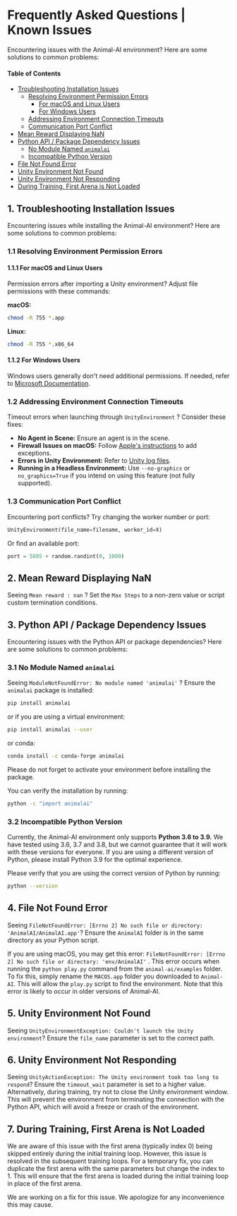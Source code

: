 # Frequently Asked Questions | Known Issues

Encountering issues with the Animal-AI environment? Here are some solutions to common problems:

#### Table of Contents

* [Troubleshooting Installation Issues](#1-troubleshooting-installation-issues)
  * [Resolving Environment Permission Errors](#11-resolving-environment-permission-errors)
    * [For macOS and Linux Users](#111-for-macos-and-linux-users)
    * [For Windows Users](#112-for-windows-users)
  * [Addressing Environment Connection Timeouts](#12-addressing-environment-connection-timeouts)
  * [Communication Port Conflict](#13-communication-port-conflict)
* [Mean Reward Displaying NaN](#2-mean-reward-displaying-nan)
* [Python API / Package Dependency Issues](#3-python-api--package-dependency-issues)
  * [No Module Named `animalai`](#31-no-module-named-animalai)
  * [Incompatible Python Version](#32-incompatible-python-version)
* [File Not Found Error](#4-file-not-found-error)
* [Unity Environment Not Found](#5-unity-environment-not-found)
* [Unity Environment Not Responding](#6-unity-environment-not-responding)
* [During Training, First Arena is Not Loaded](#7-during-training-first-arena-is-not-loaded)


## 1. Troubleshooting Installation Issues

Encountering issues while installing the Animal-AI environment? Here are some solutions to common problems:

### 1.1 Resolving Environment Permission Errors

#### 1.1.1 For macOS and Linux Users
Permission errors after importing a Unity environment? Adjust file permissions with these commands:

**macOS:**

```sh
chmod -R 755 *.app
```

**Linux:**

```sh
chmod -R 755 *.x86_64
```

#### 1.1.2 For Windows Users

Windows users generally don't need additional permissions. If needed, refer to [Microsoft Documentation](https://docs.microsoft.com/).

### 1.2 Addressing Environment Connection Timeouts

Timeout errors when launching through `UnityEnvironment` ? Consider these fixes:

* **No Agent in Scene:** Ensure an agent is in the scene.
* **Firewall Issues on macOS:** Follow [Apple's instructions](https://support.apple.com/) to add exceptions.
* **Errors in Unity Environment:** Refer to [Unity log files](https://docs.unity3d.com/Manual/LogFiles.html).
* **Running in a Headless Environment:** Use `--no-graphics` or `no_graphics=True` if you intend on using this feature (not fully supported).

### 1.3 Communication Port Conflict

Encountering port conflicts? Try changing the worker number or port:

```python
UnityEnvironment(file_name=filename, worker_id=X)
```

Or find an available port:

```python
port = 5005 + random.randint(0, 1000)
```

## 2. Mean Reward Displaying NaN

Seeing `Mean reward : nan` ? Set the `Max Steps` to a non-zero value or script custom termination conditions.

## 3. Python API / Package Dependency Issues

Encountering issues with the Python API or package dependencies? Here are some solutions to common problems:

### 3.1 No Module Named `animalai`

Seeing `ModuleNotFoundError: No module named 'animalai'` ? Ensure the `animalai` package is installed:

```sh
pip install animalai
```
or if you are using a virtual environment:

```sh
pip install animalai --user
```
or conda:
```sh 
conda install -c conda-forge animalai
```

Please do not forget to activate your environment before installing the package.

You can verify the installation by running:
```sh
python -c "import animalai"
```

### 3.2 Incompatible Python Version

Currently, the Animal-AI environment only supports **Python 3.6 to 3.9.** We have tested using 3.6, 3.7 and 3.8, but we cannot guarantee that it will work with these versions for everyone. If you are using a different version of Python, please install Python 3.9 for the optimal experience.

Please verify that you are using the correct version of Python by running:

```sh
python --version
```

## 4. File Not Found Error

Seeing `FileNotFoundError: [Errno 2] No such file or directory: 'AnimalAI/AnimalAI.app'`? Ensure the `AnimalAI` folder is in the same directory as your Python script.

If you are using macOS, you may get this error: `FileNotFoundError: [Errno 2] No such file or directory: 'env/AnimalAI'` . This error occurs when running the `python play.py` command from the `animal-ai/examples` folder. To fix this, simply rename the `MACOS.app` folder you downloaded to `Animal-AI`. This will allow the `play.py` script to find the environment. Note that this error is likely to occur in older versions of Animal-AI.

## 5. Unity Environment Not Found

Seeing `UnityEnvironmentException: Couldn't launch the Unity environment`? Ensure the `file_name` parameter is set to the correct path.

## 6. Unity Environment Not Responding

Seeing `UnityActionException: The Unity environment took too long to respond`? Ensure the `timeout_wait` parameter is set to a higher value. Alternatively, during training, try not to close the Unity environment window. This will prevent the environment from terminating the connection with the Python API, which will avoid a freeze or crash of the environment.

## 7. During Training, First Arena is Not Loaded

We are aware of this issue with the first arena (typically index 0) being skipped entirely during the initial training loop. However, this issue is resolved in the subsequent training loops. For a temporary fix, you can duplicate the first arena with the same parameters but change the index to 1. This will ensure that the first arena is loaded during the initial training loop in place of the first arena.

We are working on a fix for this issue. We apologize for any inconvenience this may cause.